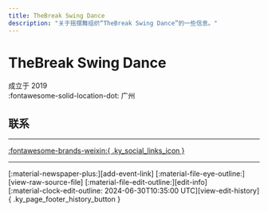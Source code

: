 ```yaml
---
title: TheBreak Swing Dance
description: "关于摇摆舞组织“TheBreak Swing Dance”的一些信息。"
---
```


# TheBreak Swing Dance

成立于 2019  
:fontawesome-solid-location-dot: 广州  


## 联系


---

 [:fontawesome-brands-weixin:{ .ky_social_links_icon }](# "TheBreak Swing Dance")

---

<div class="ky_page_footer" markdown>
<div class="ky_page_footer_trailing" markdown="span">
[:material-newspaper-plus:][add-event-link]
[:material-file-eye-outline:][view-raw-source-file]
[:material-file-edit-outline:][edit-info]
</div>
<div class="ky_page_footer_leading" markdown="span">
[:material-clock-edit-outline: 2024-06-30T10:35:00 UTC][view-edit-history]{ .ky_page_footer_history_button }
</div>
</div>

[add-event-link]: https://github.com/swingdance/events/issues/new?assignees=&labels=add+event&projects=&template=02-add_entity.yml&title=Add%20Event%3A%20zh_CN%20%E2%80%A2%20%3CName%3E&region=zh_CN&province=Guangdong&city=Guangzhou&org_id=the-break-swing-dance "添加活动"
[view-raw-source-file]: https://github.com/swingdance/orgs/blob/main/zh_CN/the-break-swing-dance.json "查看原始源文件"
[edit-info]: https://github.com/swingdance/orgs/issues/new?assignees=&labels=update+org&projects=&template=03-update_entity.yml&title=Update%20Org%3A%20zh_CN%20%E2%80%A2%20TheBreak%20Swing%20Dance&region=zh_CN&id=the-break-swing-dance&name=TheBreak%20Swing%20Dance "编辑信息"

[view-edit-history]: https://github.com/swingdance/orgs/commits/main/zh_CN/the-break-swing-dance.json "查看编辑历史"
